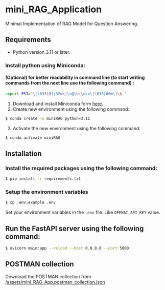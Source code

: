 # mini_RAG_Application
Minimal Implementation of RAG Model for Question Answering.

## Requirements
- Python version 3.11 or later.
### Install python using Miniconda:
#### (Optional) for better readability in command line (to start writing commands from the next line use the following command) :
```bash
export PS1="\[\033[01;32m\]\u@\h:\w\n\[\033[00m\]\$ "
```

1) Download and install Miniconda form [here](https://www.anaconda.com/docs/getting-started/miniconda/install).
2) Create new environment using the following command:
```bash
$ conda create -n miniRAG python=3.11
```
3) Activate the new environment using the following command:
```bash
$ conda activate miniRAG
```

## Installation
### Install the required packages using the following command:
```bash
$ pip install -r requirements.txt
```
### Setup the environment variables
```bash
$ cp .env.example .env
```
Set your environment variables in the `.env` file. Like `OPENAI_API_KEY` value.

## Run the FastAPI server using the following command:
```bash
$ uvicorn main:app --reload --host 0.0.0.0 --port 5000
```
## POSTMAN collection
Download the POSTMAN collection from [/assets/mini_RAG_App.postman_collection.json](/assets/mini_RAG_App.postman_collection.json)